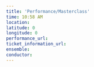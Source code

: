 ```yaml
---
title: 'Performance/Masterclass'
time: 10:58 AM
location: 
latitude: 0
longitude: 0
performance_url: 
ticket_information_url: 
ensemble: 
conductor: 
---
```

